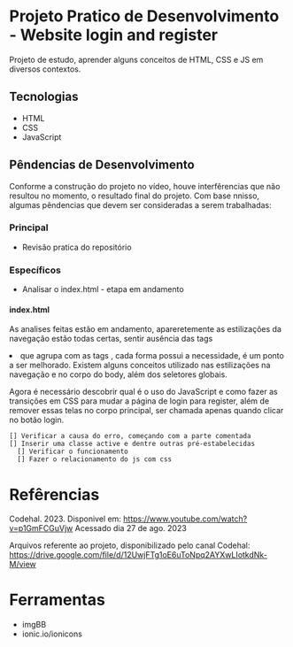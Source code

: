 # Projeto Pratico de Desenvolvimento - Website login and register

Projeto de estudo, aprender alguns conceitos de HTML, CSS e JS em diversos contextos.

## Tecnologias

- HTML
- CSS
- JavaScript

## Pêndencias de Desenvolvimento

Conforme a construção do projeto no vídeo, houve interfêrencias que não resultou no momento, o resultado final do projeto. Com base nnisso, algumas pêndencias que devem ser consideradas a serem trabalhadas:

### Principal

- Revisão pratica do repositório

### Específicos
- Analisar o index.html - etapa em andamento

#### index.html
  As analises feitas estão em andamento, apareretemente as estilizações da navegação estão todas certas, sentir ausência das tags <li> que agrupa com as tags <a>, cada forma possui a necessidade, é um ponto a ser melhorado.
  Existem alguns conceitos utilizado nas estilizações na navegação e no corpo do body, além dos seletores globais.

  Agora é necessário descobrir qual é o uso do JavaScript e como fazer as transições em CSS para mudar a página de login para register, além de remover essas telas no corpo principal, ser chamada apenas quando clicar no botão login.

    [] Verificar a causa do erro, começando com a parte comentada
    [] Inserir uma classe active e dentre outras pré-estabelecidas
      [] Verificar o funcionamento
      [] Fazer o relacionamento do js com css

# Refêrencias
Codehal. 2023. Disponivel em: <https://www.youtube.com/watch?v=p1GmFCGuVjw> Acessado dia 27 de ago. 2023

Arquivos referente ao projeto, disponibilizado pelo canal Codehal:
https://drive.google.com/file/d/12UwjFTg1oE6uToNpq2AYXwLIotkdNk-M/view

# Ferramentas

- imgBB
- ionic.io/ionicons